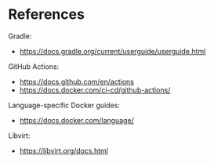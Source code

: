 # References

Gradle:
- https://docs.gradle.org/current/userguide/userguide.html

GitHub Actions:
- https://docs.github.com/en/actions
- https://docs.docker.com/ci-cd/github-actions/

Language-specific Docker guides:
- https://docs.docker.com/language/

Libvirt:
- https://libvirt.org/docs.html




